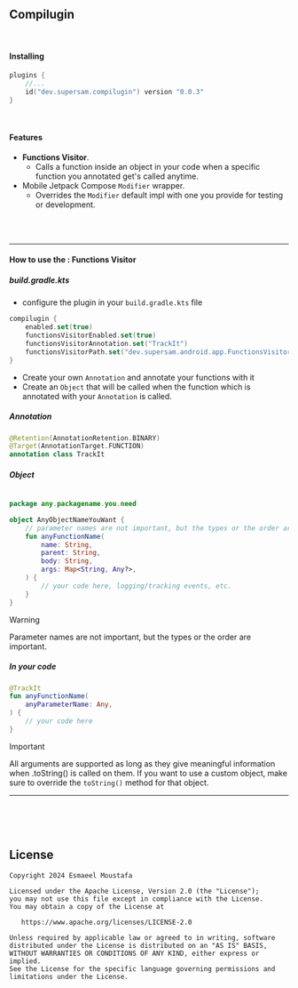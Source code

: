 ## Compilugin

<br>

#### Installing

```kotlin
plugins {
    //...
    id("dev.supersam.compilugin") version "0.0.3"
}

```

<br>

#### Features

- **Functions Visitor**.
    - Calls a function inside an object in your code when a specific function you annotated get's called anytime.
- Mobile Jetpack Compose `Modifier` wrapper.
    - Overrides the `Modifier` default impl with one you provide for testing or development. 

<br>
<br>

---

#### How to use the : Functions Visitor

##### build.gradle.kts

- configure the plugin in your `build.gradle.kts` file

```kotlin
compilugin {
    enabled.set(true)
    functionsVisitorEnabled.set(true)
    functionsVisitorAnnotation.set("TrackIt")
    functionsVisitorPath.set("dev.supersam.android.app.FunctionsVisitor.visit")
}
```

- Create your own `Annotation` and annotate your functions with it
- Create an `Object` that will be called when the function which is annotated with your `Annotation`
  is called.

##### Annotation

```kotlin
@Retention(AnnotationRetention.BINARY)
@Target(AnnotationTarget.FUNCTION)
annotation class TrackIt
```

##### Object

```kotlin

package any.packagename.you.need

object AnyObjectNameYouWant {
    // parameter names are not important, but the types or the order are important.
    fun anyFunctionName(
        name: String,
        parent: String,
        body: String,
        args: Map<String, Any?>,
    ) {
        // your code here, logging/tracking events, etc.
    }
}
```

> [!WARNING]
> Parameter names are not important, but the types or the order are important.

##### In your code

```kotlin
@TrackIt
fun anyFunctionName(
    anyParameterName: Any,
) {
    // your code here
}
```

> [!IMPORTANT]
> All arguments are supported as long as they give meaningful information when .toString() is called
> on them.
> If you want to use a custom object, make sure to override the `toString()` method for that object.

---

<br>
<br>
<br>

License
-------

    Copyright 2024 Esmaeel Moustafa

    Licensed under the Apache License, Version 2.0 (the "License");
    you may not use this file except in compliance with the License.
    You may obtain a copy of the License at

       https://www.apache.org/licenses/LICENSE-2.0

    Unless required by applicable law or agreed to in writing, software
    distributed under the License is distributed on an "AS IS" BASIS,
    WITHOUT WARRANTIES OR CONDITIONS OF ANY KIND, either express or implied.
    See the License for the specific language governing permissions and
    limitations under the License.


